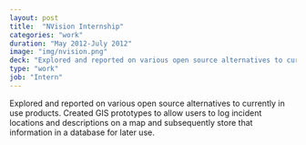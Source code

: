 ```yaml
---
layout: post
title:  "NVision Internship"
categories: "work"
duration: "May 2012-July 2012"
image: "img/nvision.png"
deck: "Explored and reported on various open source alternatives to currently in use products. Created GIS prototypes to allow users to log incident locations and descriptions on a map and subsequently store that information in a database for later use.​"
type: "work"
job: "Intern"
---
```



Explored and reported on various open source alternatives to currently in use products. Created GIS prototypes to allow users to log incident locations and descriptions on a map and subsequently store that information in a database for later use.​